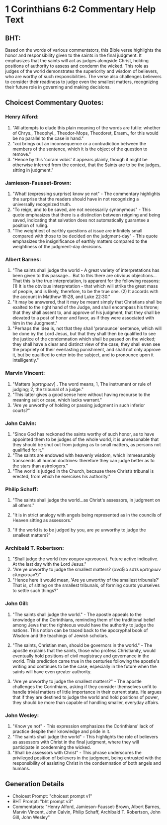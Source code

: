 # 1 Corinthians 6:2 Commentary Help Text

## BHT:
Based on the words of various commentators, this Bible verse highlights the honor and responsibility given to the saints in the final judgment. It emphasizes that the saints will act as judges alongside Christ, holding positions of authority to assess and condemn the wicked. This role as judges of the world demonstrates the superiority and wisdom of believers, who are worthy of such responsibilities. The verse also challenges believers to consider their readiness to judge even the smallest matters, recognizing their future role in governing and making decisions.

## Choicest Commentary Quotes:
### Henry Alford:
1. "All attempts to elude this plain meaning of the words are futile: whether of Chrys., Theophyl., Theodor-Mops, Theodoret, Erasm., for this would be no parallel to the case in hand."
2. "καί brings out an inconsequence or a contradiction between the members of the sentence, which it is the object of the question to remove."
3. "Hence by this 'coram vobis' it appears plainly, though it might be otherwise inferred from the context, that the Saints are to be the judges, sitting in judgment."

### Jamieson-Fausset-Brown:
1. "What! (expressing surprise) know ye not" - The commentary highlights the surprise that the readers should have in not recognizing a universally recognized truth.
2. "To reign, and to be saved, are not necessarily synonymous" - This quote emphasizes that there is a distinction between reigning and being saved, indicating that salvation does not automatically guarantee a position of ruling.
3. "The weightiest of earthly questions at issue are infinitely small compared with those to be decided on the judgment-day" - This quote emphasizes the insignificance of earthly matters compared to the weightiness of the judgment-day decisions.

### Albert Barnes:
1. "The saints shall judge the world - A great variety of interpretations has been given to this passage... But to this there are obvious objections... That this is the true interpretation, is apparent for the following reasons: (1) It is the obvious interpretation - that which will strike the great mass of people, and is likely, therefore, to be the true one. (2) It accords with the account in Matthew 19:28, and Luke 22:30."
2. "It may be answered, that it may be meant simply that Christians shall be exalted to the right hand of the Judge, and shall encompass his throne; that they shall assent to, and approve of his judgment, that they shall be elevated to a post of honor and favor, as if they were associated with him in the Judgment."
3. "Perhaps the idea is, not that they shall 'pronounce' sentence, which will be done by the Lord Jesus, but that they shall then be qualified to see the justice of the condemnation which shall be passed on the wicked; they shall have a clear and distinct view of the case; they shall even see the propriety of their everlasting punishment, and shall not only approve it, but be qualified to enter into the subject, and to pronounce upon it intelligently."

### Marvin Vincent:
1. "Matters [κριτηριων] . The word means, 1, The instrument or rule of judging; 2, the tribunal of a judge."
2. "This latter gives a good sense here without having recourse to the meaning suit or case, which lacks warrant."
3. "Are ye unworthy of holding or passing judgment in such inferior courts?"

### John Calvin:
1. "Since God has reckoned the saints worthy of such honor, as to have appointed them to be judges of the whole world, it is unreasonable that they should be shut out from judging as to small matters, as persons not qualified for it."
2. "The saints are endowed with heavenly wisdom, which immeasurably transcends all human doctrines: therefore they can judge better as to the stars than astrologers."
3. "The world is judged in the Church, because there Christ’s tribunal is erected, from which he exercises his authority."

### Philip Schaff:
1. "The saints shall judge the world...as Christ's assessors, in judgment on all others." 

2. "It is in strict analogy with angels being represented as in the councils of Heaven sitting as assessors." 

3. "If the world is to be judged by you, are ye unworthy to judge the smallest matters?"

### Archibald T. Robertson:
1. "Shall judge the world (τον κοσμον κρινουσιν). Future active indicative. At the last day with the Lord Jesus." 
2. "Are ye unworthy to judge the smallest matters? (αναξιο εστε κριτηριων ελαχιστων?)" 
3. "Hence here it would mean, 'Are ye unworthy of the smallest tribunals?' That is, of sitting on the smallest tribunals, of forming courts yourselves to settle such things?"

### John Gill:
1. "The saints shall judge the world." - The apostle appeals to the knowledge of the Corinthians, reminding them of the traditional belief among Jews that the righteous would have the authority to judge the nations. This notion can be traced back to the apocryphal book of Wisdom and the teachings of Jewish scholars. 

2. "The saints, Christian men, should be governors in the world." - The apostle explains that the saints, those who profess Christianity, would eventually hold positions of civil magistracy and governance in the world. This prediction came true in the centuries following the apostle's writing and continues to be the case, especially in the future when the saints will have even greater authority.

3. "Are ye unworthy to judge the smallest matters?" - The apostle challenges the Corinthians, asking if they consider themselves unfit to handle trivial matters of little importance in their current state. He argues that if they are destined to judge the world and hold positions of power, they should be more than capable of handling smaller, everyday affairs.

### John Wesley:
1. "Know ye not" - This expression emphasizes the Corinthians' lack of practice despite their knowledge and pride in it.
2. "The saints shall judge the world" - This highlights the role of believers as assessors with Christ in the final judgment, where they will participate in condemning the wicked.
3. "Shall be assessors with Christ" - This phrase underscores the privileged position of believers in the judgment, being entrusted with the responsibility of assisting Christ in the condemnation of both angels and humans.


## Generation Details
- Choicest Prompt: "choicest prompt v1"
- BHT Prompt: "bht prompt v3"
- Commentators: "Henry Alford, Jamieson-Fausset-Brown, Albert Barnes, Marvin Vincent, John Calvin, Philip Schaff, Archibald T. Robertson, John Gill, John Wesley"
